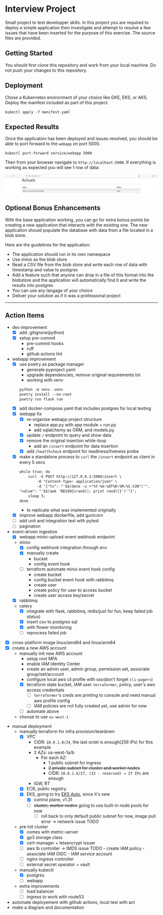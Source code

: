 # Interview Project
Small project to test developper skills. In this project you are required to deploy a simple
application then investigate and attempt to resolve a few issues that have been inserted for the
purpose of this exercise. The source files are provided.

## Getting Started

You should first clone this repository and work from your local machine. Do not push your changes to
this repository.

## Deployment

Chose a Kubernetes environment of your choice like GKE, EKS, or AKS. Deploy the manifest included as
part of this project.

	kubectl apply -f manifest.yaml


## Expected Results

Once the application has been deployed and issues resolved, you should be able to port forward to the
`webapp` on port 5000.

	kubectl port-forward service/webapp 5000

Then from your browser navigate to `http://localhost:5000`. If everything is working as expected you
will see 1 row of data:

![](https://github.com/antanguay/interview-project/blob/main/png/expected.png)

## Optional Bonus Enhancements

With the base application working, you can go for extra bonus points be creating  a new application
that interacts with the existing one. The new application should populate the database with data from
a file located in a blob store.

Here are the guidelines for the application:

- The application should run in its own namespace
- Use minio as the blob store
- Read a CSV file from the blob store and write each row of data with timestamp and value to postgres
- Add a feature such that anyone can drop in a file of this format into the blobstore and the application
  will automatically find it and write the results into postgres
- You can use any langage of your choice
- Deliver your solution as if it was a professional project

---

## Action Items

- dev improvement
    - [x] add .gitignore(python)
    - [x] setup pre-commit
        - pre-commit hooks
        - ruff
        - github actions lint
- webapp improvement
    - [x] use poetry as package manager
        - generate pyproject.yaml
        - upgrade dependencies, remove original requirements.txt
        - working with venv
        ```
        python -m venv .venv
        poetry install --no-root
        poetry run flask run
        ```
    - [x] add docker-compose.yaml that includes postgres for local testing
    - [x] webapp fix
        - [x] re-organize webapp project structure
            - replace app.py with app module + run.py
            - add sqlalchemy as ORM, and models.py
        - [x] update `/` endpoint to query and show data
        - [x] remove the original insertion while-loop
            - add an `/insert` endpoint for data insertion
        - [x] add `/healthcheck` endpoint for readiness/liveness probe
    - [x] make a standalone process to `curl` the `/insert` endpoint as client in every 5 secs
        ```
        while true; do
            curl -X POST http://127.0.0.1:5000/insert \
                -H "Content-Type: application/json" \
                -d '{"ts": "'$$(date -u +"%Y-%m-%dT%H:%M:%S.%3N")'", "value": "'$$(awk 'BEGIN{srand(); print rand()}')'"}';
            sleep 5;
        done
        ```
        - to replicate what was implemented originally
    - [x] improve webapp dockerfile, add gunicorn
    - [ ] add unit and integration test with pytest
    - [ ] pagination
- event-driven ingestion
    - [x] webapp minio-upload-event webhook endpoint
    - minio
        - [x] config webhook integration through env
        - [x] manually create
            - bucket
            - config event hook
        - [ ] terraform automate minio event hook config
            - create bucket
            - config bucket event hook with rabbitmq
            - create user
            - create policy for user to access bucket
            - create user access key/secret
    - [x] rabbitmq
    - celery
        - [x] integrate with flask, rabbitmq, redis(just for fun, keep failed job status)
        - [x] insert csv to postgres sql
        - [x] with flower monitoring
        - [ ] reprocess failed job
- [x] cross-platform image linux/amd64 and linux/arm64
- [x] create a new AWS account
    - manually init new AWS account
        - setup root MFA
        - enable IAM Identity Center
        - create an admin user, admin group, permission set, associate group/set/account
        - configure local aws cli profile with sso(don't forget `cli-pager=`)
        - [x] terraform state bucket, IAM user `terraformer`, policy, user's aws access credentials
            - [ ] `terraformer`'s creds are printing to console and need manual aws profile config
            - [ ] IAM policies are not fully created yet, use admin for now
        - [ ] automate above
    - choose to use `us-west-1`
- manual deployment
    - manually terraform for infra provision/teardown
        - [x] VPC
            - CIDR: `10.0.1.0/24`, the last octet is enough(256 IPs) for this example
            - 2 AZs: us-west-1a/b
                - For each AZ:
                    - 1 public subnet for ingress
                    - ~~2 private subnet for cluster and worker nodes~~
                    - CIDR: `10.0.1.X/27, (32 - reserved) = 27 IPs` are enough
            - IGW, RT
        - [x] ECR, public registry
        - [x] EKS, going to try [EKS Auto](https://docs.aws.amazon.com/eks/latest/best-practices/automode.html), since it's new
            - [x] control plane, v1.31
            - [ ] ~~cluster, worker nodes~~ going to use built-in node pools for now
                - [ ] roll back to only default public subnet for now, image pull error -> network issue TODO
    - pre init cluster
        - [x] comes with metric-server
        - [x] gp3 storage class
        - [x] cert-manager + letsencrypt issuer
        - [ ] aws lb controller -> IMDS issue TODO
                - create IAM policy
                - associate IAM OIDC
                - IAM service account
        - [ ] nginx ingress controller
        - [ ] external secret operator + vault
    - manually kubectl
        - [x] postgres
        - [ ] webapp
    - extra improvements
        - [ ] load balancer
        - [ ] ingress to work with route53
- automate deployement with github actions, local test with act
- make a diagram and documentation
